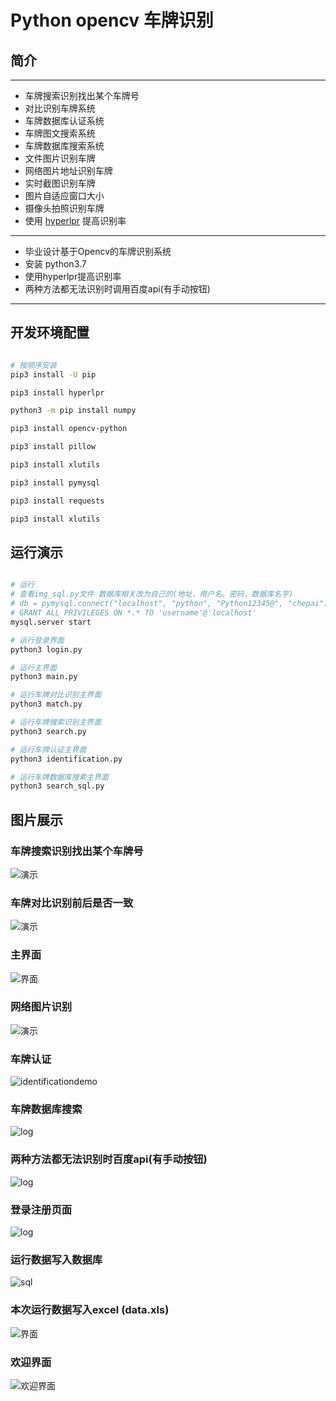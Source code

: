 # Python opencv 车牌识别

## 简介

****

* 车牌搜索识别找出某个车牌号
* 对比识别车牌系统
* 车牌数据库认证系统
* 车牌图文搜索系统
* 车牌数据库搜索系统
* 文件图片识别车牌
* 网络图片地址识别车牌
* 实时截图识别车牌
* 图片自适应窗口大小
* 摄像头拍照识别车牌
* 使用 [hyperlpr](https://github.com/zeusees/HyperLPR) 提高识别率

****

* 毕业设计基于Opencv的车牌识别系统 
* 安装 python3.7
* 使用hyperlpr提高识别率 
* 两种方法都无法识别时调用百度api(有手动按钮)

****

## 开发环境配置
``` bash

# 按顺序安装
pip3 install -U pip

pip3 install hyperlpr

python3 -m pip install numpy

pip3 install opencv-python

pip3 install pillow

pip3 install xlutils

pip3 install pymysql

pip3 install requests

pip3 install xlutils

```

## 运行演示
``` bash

# 运行
# 查看img_sql.py文件 数据库相关改为自己的(地址，用户名。密码，数据库名字)
# db = pymysql.connect("localhost", "python", "Python12345@", "chepai")
# GRANT ALL PRIVILEGES ON *.* TO 'username'@'localhost'
mysql.server start

# 运行登录界面
python3 login.py

# 运行主界面
python3 main.py

# 运行车牌对比识别主界面
python3 match.py

# 运行车牌搜索识别主界面
python3 search.py

# 运行车牌认证主界面
python3 identification.py

# 运行车牌数据库搜索主界面
python3 search_sql.py

```

## 图片展示
### 车牌搜索识别找出某个车牌号
![演示](pic/searchpic.png)
### 车牌对比识别前后是否一致
![演示](pic/duibi.gif)
### 主界面
![界面](pic/4.png)
### 网络图片识别
![演示](pic/3.png)
### 车牌认证
![identificationdemo](pic/identificationdemo.png)
### 车牌数据库搜索
![log](pic/search_sql.png)
### 两种方法都无法识别时百度api(有手动按钮)
![log](pic/api.png)
### 登录注册页面
![log](pic/log.gif)
### 运行数据写入数据库
![sql](pic/sql.png)
### 本次运行数据写入excel (data.xls)
![界面](pic/1.png)
### 欢迎界面
![欢迎界面](pic/2.png)
